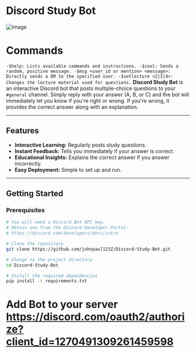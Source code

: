 # Discord Study Bot
![image](https://github.com/user-attachments/assets/81f1fcce-2542-4c35-ad62-51b094209432)

# Commands 
``
-$help: Lists available commands and instructions.
-$cool: Sends a random, positive message.
-$msg <user_id or mention> <message>: Directly sends a DM to the specified user.
-$setlecture <2|3|4>: Changes the lecture material used for questions.
``
**Discord Study Bot** is an interactive Discord bot that posts multiple-choice questions to your `#general` channel. Simply reply with your answer (A, B, or C) and the bot will immediately let you know if you're right or wrong. If you're wrong, it provides the correct answer along with an explanation.

---

## Features

- **Interactive Learning:** Regularly posts study questions.
- **Instant Feedback:** Tells you immediately if your answer is correct.
- **Educational Insights:** Explains the correct answer if you answer incorrectly.
- **Easy Deployment:** Simple to set up and run.

---


## Getting Started

### Prerequisites

```bash
# You will need a Discord Bot API key.
# Obtain one from the Discord Developer Portal:
# https://discord.com/developers/docs/intro

# Clone the repository
git clone https://github.com/johnpaul123Z/Discord-Study-Bot.git

# Change to the project directory
cd Discord-Study-Bot

# Install the required dependencies
pip install -r requirements.txt


```
# Add Bot to your server https://discord.com/oauth2/authorize?client_id=1270491309261459598 
